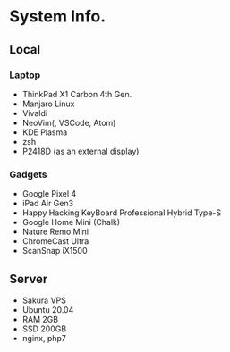 # System Info.

## Local

### Laptop

- ThinkPad X1 Carbon 4th Gen.
- Manjaro Linux
- Vivaldi
- NeoVim(, VSCode, Atom)
- KDE Plasma
- zsh
- P2418D (as an external display)

### Gadgets

- Google Pixel 4
- iPad Air Gen3
- Happy Hacking KeyBoard Professional Hybrid Type-S
- Google Home Mini (Chalk)
- Nature Remo Mini
- ChromeCast Ultra
- ScanSnap iX1500

## Server

- Sakura VPS
- Ubuntu 20.04
- RAM 2GB
- SSD 200GB
- nginx, php7
